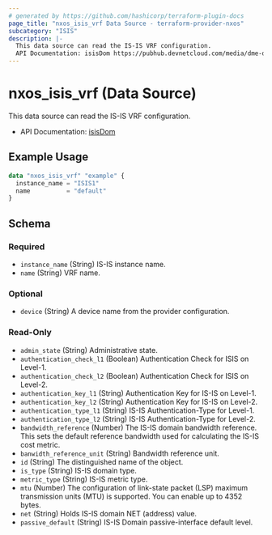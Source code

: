 ```yaml
---
# generated by https://github.com/hashicorp/terraform-plugin-docs
page_title: "nxos_isis_vrf Data Source - terraform-provider-nxos"
subcategory: "ISIS"
description: |-
  This data source can read the IS-IS VRF configuration.
  API Documentation: isisDom https://pubhub.devnetcloud.com/media/dme-docs-10-2-2/docs/Routing%20and%20Forwarding/isis:Dom/
---
```


# nxos_isis_vrf (Data Source)

This data source can read the IS-IS VRF configuration.

- API Documentation: [isisDom](https://pubhub.devnetcloud.com/media/dme-docs-10-2-2/docs/Routing%20and%20Forwarding/isis:Dom/)

## Example Usage

```terraform
data "nxos_isis_vrf" "example" {
  instance_name = "ISIS1"
  name          = "default"
}
```

<!-- schema generated by tfplugindocs -->
## Schema

### Required

- `instance_name` (String) IS-IS instance name.
- `name` (String) VRF name.

### Optional

- `device` (String) A device name from the provider configuration.

### Read-Only

- `admin_state` (String) Administrative state.
- `authentication_check_l1` (Boolean) Authentication Check for ISIS on Level-1.
- `authentication_check_l2` (Boolean) Authentication Check for ISIS on Level-2.
- `authentication_key_l1` (String) Authentication Key for IS-IS on Level-1.
- `authentication_key_l2` (String) Authentication Key for IS-IS on Level-2.
- `authentication_type_l1` (String) IS-IS Authentication-Type for Level-1.
- `authentication_type_l2` (String) IS-IS Authentication-Type for Level-2.
- `bandwidth_reference` (Number) The IS-IS domain bandwidth reference. This sets the default reference bandwidth used for calculating the IS-IS cost metric.
- `banwidth_reference_unit` (String) Bandwidth reference unit.
- `id` (String) The distinguished name of the object.
- `is_type` (String) IS-IS domain type.
- `metric_type` (String) IS-IS metric type.
- `mtu` (Number) The configuration of link-state packet (LSP) maximum transmission units (MTU) is supported. You can enable up to 4352 bytes.
- `net` (String) Holds IS-IS domain NET (address) value.
- `passive_default` (String) IS-IS Domain passive-interface default level.
